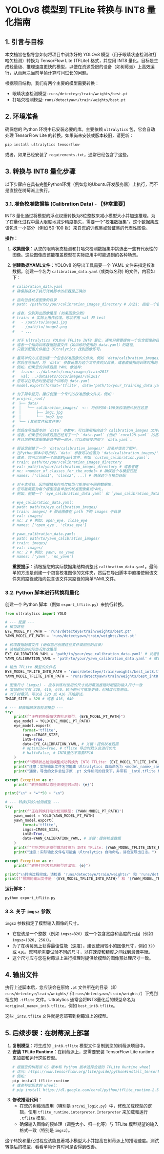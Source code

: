 # YOLOv8 模型到 TFLite 转换与 INT8 量化指南

## 1. 引言与目标

本文档旨在指导您如何将项目中训练好的 YOLOv8 模型（用于眼睛状态检测和打哈欠检测）转换为 TensorFlow Lite (TFLite) 格式，并应用 INT8 量化。目标是生成轻量级、推理速度更快的模型，以便在资源受限的设备（如树莓派）上高效运行，从而解决当前单帧计算时间过长的问题。

根据项目结构，我们有两个主要的模型需要转换：
-   眼睛状态检测模型: `runs/detecteye/train/weights/best.pt`
-   打哈欠检测模型: `runs/detectyawn/train/weights/best.pt`

## 2. 环境准备

确保您的 Python 环境中已安装必要的库。主要依赖 `ultralytics` 包，它会自动处理 TensorFlow Lite 的转换。如果尚未安装或版本较旧，请更新：

```bash
pip install ultralytics tensorflow
```
或者，如果已经安装了 `requirements.txt`，通常已经包含了这些。

## 3. 转换与 INT8 量化步骤

以下步骤应在具有完整Python环境（例如您的Ubuntu开发服务器）上执行，而不是直接在树莓派上执行。

### 3.1. 准备校准数据集 (Calibration Data) - 【非常重要】

INT8 量化通过将模型的浮点权重转换为8位整数来减小模型大小并加速推理。为了在量化过程中最大限度地减少精度损失，需要一个"校准数据集"。这个数据集应该包含一小部分（例如 50-100 张）来自您的训练集或验证集的代表性图像。

**操作：**
1.  **收集图像**：从您的眼睛状态检测和打哈欠检测数据集中挑选出一些有代表性的图像。这些图像应该能覆盖模型在实际应用中可能遇到的各种场景。
2.  **创建数据YAML文件**：YOLOv8 的导出工具需要一个 YAML 文件来指定校准数据。创建一个名为 `calibration_data.yaml` (或类似名称) 的文件，内容如下：

    ```yaml
    # calibration_data.yaml
    # 确保路径对于执行转换脚本的机器是正确的

    # 指向包含校准图像的目录
    # path: /path/to/your/calibration_images_directory # 方法1: 指定一个目录

    # 或者，分别列出图像路径 (如果图像分散)
    # train: # 实际上用作校准，可以不用 val 和 test
    #   - /path/to/image1.jpg
    #   - /path/to/image2.png
    #   - ...

    # 对于 Ultralytics YOLOv8 TFLite INT8 量化，通常只需要提供一个包含图像的目录路径，
    # 或者一个指向训练数据配置文件（如训练时使用的 data.yaml）的路径，
    # 只要该配置文件能让 Ultralytics 找到图像即可。

    # 最简单的方式是创建一个包含校准图像的文件夹，例如 'data/calibration_images/'
    # 然后在导出时，将 'data' 参数设置为这个文件夹的父目录，或者直接指向训练时用的 data.yaml
    # 例如，如果您的训练数据 YAML 像这样:
    #   train: ../datasets/coco/images/train2017
    #   val: ../datasets/coco/images/val2017
    # 您可以在导出时使用这个训练的 data.yaml
    # model.export(format='tflite', data='path/to/your_training_data.yaml', int8=True)

    # 为了简单起见，建议创建一个专门的校准图像文件夹，例如：
    # project_root/
    #  ├── data/
    #  │   └── calibration_images/  <-- 将你的50-100张校准图片放在这里
    #  │       ├── img1.jpg
    #  │       └── img2.jpg
    #  └── (其他文件和文件夹)
    #
    # 然后在导出脚本的 `data` 参数中，可以使用指向这个 calibration_images 文件夹的相对或绝对路径。
    # 或者，如果您的训练数据已经有了一个 `data.yaml` (例如 `coco128.yaml` 的格式)，
    # 并且您的校准图像是其中的一部分，可以直接使用那个 `data.yaml`。

    # 假设您创建了一个 'data/calibration_images/' 目录并填充了图片，
    # 在Python脚本中导出时，`data` 参数可以设置为 'data/calibration_images/'。
    # 或者，您可以创建一个简单的yaml文件，例如 `custom_calibration.yaml`:
    # train: path/to/your/calibration_images_directory
    # val: path/to/your/calibration_images_directory # 或者省略
    # nc: <number_of_classes_for_the_model> # 确保这个与模型匹配
    # names: ['class1', 'class2', ...] # 确保这个与模型匹配

    # 对于本项目，因为眼睛和打哈欠模型可能使用不同的数据集，
    # 您可能需要为每个模型准备单独的校准图像集或YAML。
    # 例如，创建一个 `eye_calibration_data.yaml` 和 `yawn_calibration_data.yaml`。

    # eye_calibration_data.yaml:
    # path: path/to/eye_calibration_images/
    # train: images/ # 假设图像在 path 下的 images 子目录
    # val: images/
    # nc: 2 # 例如: open_eye, close_eye
    # names: ['open_eye', 'close_eye']

    # yawn_calibration_data.yaml:
    # path: path/to/yawn_calibration_images/
    # train: images/
    # val: images/
    # nc: 2 # 例如: yawn, no_yawn
    # names: ['yawn', 'no_yawn']
    ```
    **重要提示**：请根据您的实际数据集结构调整此 `calibration_data.yaml`。最简单的方法是创建一个包含校准图像的文件夹，然后在导出脚本中直接使用该文件夹的路径或指向包含该文件夹路径的简单YAML文件。

### 3.2. Python 脚本进行转换和量化

创建一个 Python 脚本（例如 `export_tflite.py`）来执行转换。

```python
from ultralytics import YOLO

# --- 配置 ---
# 模型路径
EYE_MODEL_PT_PATH = 'runs/detecteye/train/weights/best.pt'
YAWN_MODEL_PT_PATH = 'runs/detectyawn/train/weights/best.pt'

# 校准数据配置文件 (确保您已创建这些文件或相应的目录)
# 请根据您的实际情况修改路径
EYE_CALIBRATION_YAML = 'path/to/your/eye_calibration_data.yaml' # 或者直接是校准图片目录
YAWN_CALIBRATION_YAML = 'path/to/your/yawn_calibration_data.yaml' # 或者直接是校准图片目录

# 输出 TFLite 模型的文件名
EYE_MODEL_TFLITE_INT8_PATH = 'runs/detecteye/train/weights/best_int8.tflite'
YAWN_MODEL_TFLITE_INT8_PATH = 'runs/detectyawn/train/weights/best_int8.tflite'

# 图像尺寸 (imgsz) - 应与训练时使用的尺寸或树莓派推理时期望的输入尺寸一致
# 常见的尺寸有 320, 416, 640。较小的尺寸推理更快，但精度可能略低。
# 对于树莓派，可以从 320 或 416 开始尝试。
IMAGE_SIZE = 320 # 或者 416, 640

# --- 转换眼睛状态检测模型 ---
try:
    print(f"正在转换眼睛状态检测模型: {EYE_MODEL_PT_PATH}")
    eye_model = YOLO(EYE_MODEL_PT_PATH)
    eye_model.export(
        format='tflite',
        imgsz=IMAGE_SIZE,
        int8=True,
        data=EYE_CALIBRATION_YAML, # 关键：提供校准数据
        # optimize=True, # tflite 导出时默认会进行优化
        # half=False, # INT8量化不需要FP16
    )
    print(f"眼睛状态检测模型成功转换为 INT8 TFLite: {EYE_MODEL_TFLITE_INT8_PATH}")
    print("注意：实际输出文件名可能由 Ultralytics 自动命名为 <model_name>_saved_model/<model_name>_int8.tflite 或类似结构，请检查导出日志。上述路径是期望路径。")
    print("通常，导出的文件会位于原 .pt 文件相同的目录下，并带有 _int8.tflite 后缀，例如 best_int8.tflite")

except Exception as e:
    print(f"转换眼睛状态检测模型时出错: {e}")

print("\n" + "="*50 + "\n")

# --- 转换打哈欠检测模型 ---
try:
    print(f"正在转换打哈欠检测模型: {YAWN_MODEL_PT_PATH}")
    yawn_model = YOLO(YAWN_MODEL_PT_PATH)
    yawn_model.export(
        format='tflite',
        imgsz=IMAGE_SIZE,
        int8=True,
        data=YAWN_CALIBRATION_YAML, # 关键：提供校准数据
    )
    print(f"打哈欠检测模型成功转换为 INT8 TFLite: {YAWN_MODEL_TFLITE_INT8_PATH}")
    print("注意：实际输出文件名可能由 Ultralytics 自动命名，请检查导出日志。")

except Exception as e:
    print(f"转换打哈欠检测模型时出错: {e}")

print("\n转换过程完成。请检查 'runs/detecteye/train/weights/' 和 'runs/detectyawn/train/weights/' 目录下生成的 TFLite 文件。")
print(f"预期的输出文件是 '{EYE_MODEL_TFLITE_INT8_PATH}' 和 '{YAWN_MODEL_TFLITE_INT8_PATH}' (或类似名称，如 best_int8.tflite)。")
```

**运行脚本：**
```bash
python export_tflite.py
```

### 3.3. 关于 `imgsz` 参数
`imgsz` 参数指定了模型输入图像的尺寸。
-   它应该是一个整数（例如 `imgsz=320`）或一个包含宽度和高度的元组（例如 `imgsz=(320, 256)`）。
-   为了在树莓派上获得最佳性能（速度），建议使用较小的图像尺寸，例如 `320` 或 `416`。您可能需要试验不同的尺寸，以在速度和精度之间找到最佳平衡。
-   这个尺寸应与您在树莓派上进行推理时提供给模型的图像预处理尺寸一致。

## 4. 输出文件

执行上述脚本后，您应该会在原始 `.pt` 文件所在的目录（即 `runs/detecteye/train/weights/` 和 `runs/detectyawn/train/weights/`）下找到相应的 `.tflite` 文件。Ultralytics 通常会将INT8量化后的模型命名为 `<original_name>_int8.tflite`，例如 `best_int8.tflite`。

这些 `_int8.tflite` 文件就是您部署到树莓派上的模型。

## 5. 后续步骤：在树莓派上部署

1.  **复制模型**：将生成的 `_int8.tflite` 模型文件复制到您的树莓派项目中。
2.  **安装 TFLite Runtime**：在树莓派上，您需要安装 TensorFlow Lite runtime 来加载和运行这些模型。
    ```bash
    # 根据您的树莓派 OS 版本和 Python 版本选择合适的 TFLite Runtime wheel
    # 访问: https://www.tensorflow.org/lite/guide/python#install_tensorflow_lite_for_python
    # 例如:
    pip install tflite-runtime
    # 或者特定版本的 wheel:
    # pip install https://dl.google.com/coral/python/tflite_runtime-2.5.0.post1-cp37-cp37m-linux_armv7l.whl
    ```
3.  **修改推理代码**：
    *   在您的树莓派应用（特别是 `src/ai_logic.py`）中，修改加载模型的逻辑，使用 `tflite_runtime.interpreter.Interpreter` 来加载和运行 `.tflite` 模型。
    *   确保输入图像的预处理（调整大小、归一化等）与 TFLite 模型期望的输入格式一致（特别是 `imgsz`）。

这个转换和量化过程应该能显著减小模型大小并提高在树莓派上的推理速度。测试转换后的模型，看看单帧计算时间是否得到改善。
